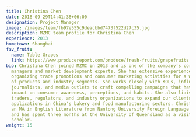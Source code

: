 ```yaml
---
title: Christina Chen
date: 2018-09-29T14:41:38+06:00
designation: Project Manager
image: /images/team/fb97e555c9deacbbd7473f522d27c35.jpg
description: MZMC team profile for Christina Chen
experience: 2013
hometown: Shanghai
fav_fruit:
  name: Table Grapes
  link: https://www.producereport.com/produce/fresh-fruits/grapefruits
bio: Christina Chen joined MZMC in 2013 and is one of the company's core account
  managers and market development experts. She has extensive experience
  organizing trade promotions and consumer marketing activities for a wide range
  of products and industry segments. She works closely with KOLs, influencers,
  journalists, and media outlets to craft compelling campaigns that have broad
  impact on consumer awareness, perceptions, and habits. She also liaises with
  traders, regulators, and industry organizations to expand our clients' product
  applications in China's bakery and food manufacturing sectors. Christina holds
  an MA in English Literature from Nantong University Foreign Language School
  and has spent three months at the University of Queensland as a visiting
  scholar.
weight: 15
---
```

